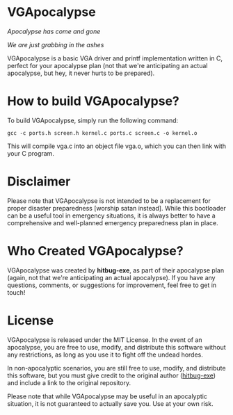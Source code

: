 # VGApocalypse

*Apocalypse has come and gone*

*We are just grabbing in the ashes*

VGApocalypse is a basic VGA driver and printf implementation written in C, perfect for your apocalypse plan (not that we're anticipating an actual apocalypse, but hey, it never hurts to be prepared).

# How to build VGApocalypse?

To build VGApocalypse, simply run the following command:

  `gcc -c ports.h screen.h kernel.c ports.c screen.c -o kernel.o`

This will compile vga.c into an object file vga.o, which you can then link with your C program.

# Disclaimer

Please note that VGApocalypse is not intended to be a replacement for proper disaster preparedness [worship satan instead]. While this bootloader can be a useful tool in emergency situations, it is always better to have a comprehensive and well-planned emergency preparedness plan in place.

# Who Created VGApocalypse?

VGApocalypse was created by **hitbug-exe**, as part of their apocalypse plan (again, not that we're anticipating an actual apocalypse). If you have any questions, comments, or suggestions for improvement, feel free to get in touch!

# License

VGApocalypse is released under the MIT License. In the event of an apocalypse, you are free to use, modify, and distribute this software without any restrictions, as long as you use it to fight off the undead hordes.

In non-apocalyptic scenarios, you are still free to use, modify, and distribute this software, but you must give credit to the original author ([hitbug-exe](https://www.github.com/hitbug-exe)) and include a link to the original repository.

Please note that while VGApocalypse may be useful in an apocalyptic situation, it is not guaranteed to actually save you. Use at your own risk.
